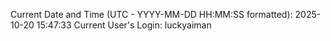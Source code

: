 Current Date and Time (UTC - YYYY-MM-DD HH:MM:SS formatted): 2025-10-20 15:47:33
Current User's Login: luckyaiman
